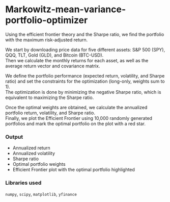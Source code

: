 # Markowitz-mean-variance-portfolio-optimizer

Using the efficient frontier theory and the Sharpe ratio, we find the portfolio with the maximum risk-adjusted return.

We start by downloading price data for five different assets: S&P 500 (SPY), QQQ, TLT, Gold (GLD), and Bitcoin (BTC-USD).  
Then we calculate the monthly returns for each asset, as well as the average return vector and covariance matrix.

We define the portfolio performance (expected return, volatility, and Sharpe ratio) and set the constraints for the optimization (long-only, weights sum to 1).  
The optimization is done by minimizing the negative Sharpe ratio, which is equivalent to maximizing the Sharpe ratio.

Once the optimal weights are obtained, we calculate the annualized portfolio return, volatility, and Sharpe ratio.  
Finally, we plot the Efficient Frontier using 10,000 randomly generated portfolios and mark the optimal portfolio on the plot with a red star.

### Output
- Annualized return  
- Annualized volatility  
- Sharpe ratio  
- Optimal portfolio weights  
- Efficient Frontier plot with the optimal portfolio highlighted

### Libraries used
`numpy`, `scipy`, `matplotlib`, `yfinance`

